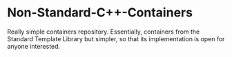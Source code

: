 # Non-Standard-C++-Containers
Really simple containers repository. Essentially, containers from the Standard Template Library but simpler, so that its implementation is open for anyone interested.
